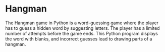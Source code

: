 # Hangman
The Hangman game in Python is a word-guessing game where the player has to guess a hidden word by suggesting letters. The player has a limited number of attempts before the game ends. This Python program displays the word with blanks, and incorrect guesses lead to drawing parts of a hangman.
